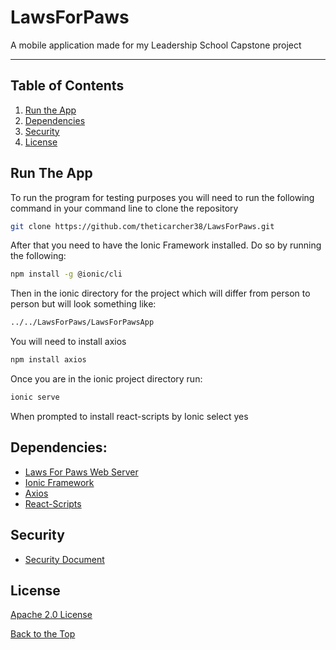 # LawsForPaws

A mobile application made for my Leadership School Capstone project

___

## Table of Contents

1. [Run the App][1]
2. [Dependencies][2]
3. [Security][3]
4. [License][4]

## Run The App

To run the program for testing purposes you will need to run the following command in your command line to clone the repository

```bash
git clone https://github.com/theticarcher38/LawsForPaws.git
```

After that you need to have the Ionic Framework installed. Do so by running the following:

```bash
npm install -g @ionic/cli
```

Then in the ionic directory for the project which will differ from person to person but will look something like:

```bash
../../LawsForPaws/LawsForPawsApp
```

You will need to install axios

```bash
npm install axios
```

Once you are in the ionic project directory run:

```bash
ionic serve
```

When prompted to install react-scripts by Ionic select yes

## Dependencies:

* [Laws For Paws Web Server][5]
* [Ionic Framework][6]
* [Axios][7]
* [React-Scripts][8]

## Security

* [Security Document][9]

## License

[Apache 2.0 License][10]




[Back to the Top][11]

[1]: <https://github.com/theticarcher38/LawsForPaws/blob/master/README.md#run-the-app> "Run The App"
[2]: <https://github.com/theticarcher38/LawsForPaws/blob/master/README.md#dependencies> "Assets"
[3]: <https://github.com/theticarcher38/LawsForPaws/blob/master/README.md#security> "Security"
[4]: <https://github.com/theticarcher38/LawsForPaws/blob/master/README.md#license> "License"
[5]: <https://github.com/theticarcher38/Web_Server/> "Personal Web Server"
[6]: <https://www.axios.com/> "Axios"
[7]: <https://ionicframework.com/> "Ionic Framework"
[8]: <https://www.npmjs.com/package/react-scripts> "React-Scripts"
[9]: <https://github.com/theticarcher38/LawsForPaws/blob/master/SECURITY.md> "Security Document"
[10]: <https://choosealicense.com/licenses/apache-2.0/> "Apache 2.0"
[11]: <https://github.com/theticarcher38/LawsForPaws/blob/master/README.md#lawsforpaws> "Top"
